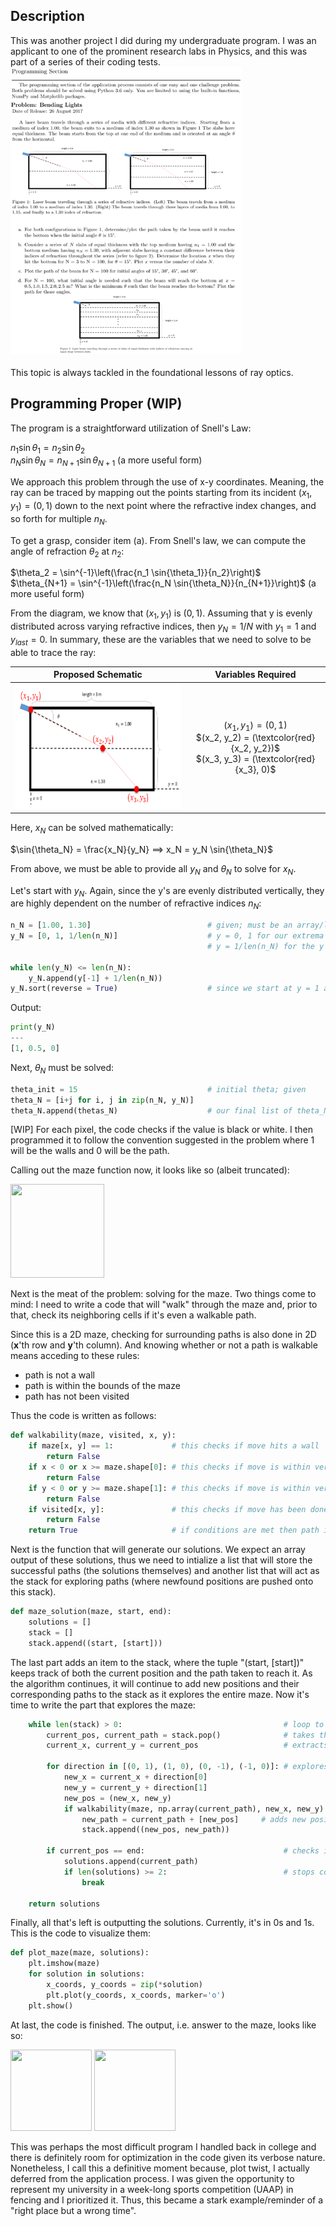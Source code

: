 <h2>Description</h2>
This was another project I did during my undergraduate program. I was an applicant to one of the prominent research labs in Physics, and this was part of a series of their coding tests.<br/>
<kbd>
<img src="Py_Refraction_Problem_Statement.png" width="370" height="460">
</kbd>
<br/>
<br/>
This topic is always tackled in the foundational lessons of ray optics.

<h2>Programming Proper (WIP)</h2>
The program is a straightforward utilization of Snell's Law:

$n_1 \sin{\theta_1} = n_2 \sin{\theta_2}$ <br/> $n_N \sin{\theta_N} = n_{N+1} \sin{\theta_{N+1}}$  (a more useful form)

We approach this problem through the use of x-y coordinates. Meaning, the ray can be traced by mapping out the points starting from its incident $(x_1,y_1) = (0,1)$ down to the next point where the refractive index changes, and so forth for multiple $n_N$.

To get a grasp, consider item (a). From Snell's law, we can compute the angle of refraction $\theta_2$ at $n_2$:

$\theta_2 = \sin^{-1}\left(\frac{n_1 \sin{\theta_1}}{n_2}\right)$ <br/> $\theta_{N+1} = \sin^{-1}\left(\frac{n_N \sin{\theta_N}}{n_{N+1}}\right)$  (a more useful form)

From the diagram, we know that $(x_1, y_1)$ is $(0,1)$. Assuming that y is evenly distributed across varying refractive indices, then $y_N = 1/N$ with $y_1 = 1$ and $y_{last} = 0$. In summary, these are the variables that we need to solve to be able to trace the ray:

Proposed Schematic  |  Variables Required
:------------------:|:------------------:
<img src="approach_1.png" width="370" height="200">  |  $(x_1, y_1) = (0, 1)$ <br/> $(x_2, y_2) = (\textcolor{red}{x_2, y_2})$ <br/> $(x_3, y_3) = (\textcolor{red}{x_3}, 0)$

Here, $x_N$ can be solved mathematically:

$\sin{\theta_N} = \frac{x_N}{y_N} ⟹ x_N = y_N \sin{\theta_N}$

From above, we must be able to provide all $y_N$ and $\theta_N$ to solve for $x_N$.

Let's start with $y_N$. Again, since the y's are evenly distributed vertically, they are highly dependent on the number of refractive indices $n_N$:

```python
n_N = [1.00, 1.30]                          # given; must be an array/list and in the correct sequence
y_N = [0, 1, 1/len(n_N)]                    # y = 0, 1 for our extrema
                                            # y = 1/len(n_N) for the y's in the middle

while len(y_N) <= len(n_N):
    y_N.append(y[-1] + 1/len(n_N))
y_N.sort(reverse = True)                    # since we start at y = 1 and end at y = 0
```
Output:
```python
print(y_N)
---
[1, 0.5, 0]
```

Next, $\theta_N$ must be solved:

```python
theta_init = 15                             # initial theta; given
theta_N = [i+j for i, j in zip(n_N, y_N)]
theta_N.append(thetas_N)                    # our final list of theta_N
```

[WIP]
For each pixel, the code checks if the value is black or white. I then programmed it to follow the convention suggested in the problem where 1 will be the walls and 0 will be the path.

Calling out the maze function now, it looks like so (albeit truncated):

<img src="Binary Maze Array.png" width="150" height="150">

Next is the meat of the problem: solving for the maze. Two things come to mind: I need to write a code that will "walk" through the maze and, prior to that, check its neighboring cells if it's even a walkable path.

Since this is a 2D maze, checking for surrounding paths is also done in 2D (**x**'th row and **y**'th column). And knowing whether or not a path is walkable means acceding to these rules:

- path is not a wall
- path is within the bounds of the maze
- path has not been visited

Thus the code is written as follows:

```python
def walkability(maze, visited, x, y):
    if maze[x, y] == 1:             # this checks if move hits a wall
        return False
    if x < 0 or x >= maze.shape[0]: # this checks if move is within vertical bounds
        return False
    if y < 0 or y >= maze.shape[1]: # this checks if move is within vertical bounds
        return False
    if visited[x, y]:               # this checks if move has been done
        return False
    return True                     # if conditions are met then path is walkable
```

Next is the function that will generate our solutions. We expect an array output of these solutions, thus we need to intialize a list that will store the successful paths (the solutions themselves) and another list that will act as the stack for exploring paths (where newfound positions are pushed onto this stack).

```python
def maze_solution(maze, start, end):
    solutions = []
    stack = []
    stack.append((start, [start]))
```

The last part adds an item to the stack, where the tuple "(start, [start])" keeps track of both the current position and the path taken to reach it. As the algorithm continues, it will continue to add new positions and their corresponding paths to the stack as it explores the entire maze. Now it's time to write the part that explores the maze:

```python
    while len(stack) > 0:                                    # loop to continue exploring while there are still paths to explore
        current_pos, current_path = stack.pop()              # takes the last position and its path from the stack
        current_x, current_y = current_pos                   # extracts the current x and y coordinates

        for direction in [(0, 1), (1, 0), (0, -1), (-1, 0)]: # explores all possible directions from current position
            new_x = current_x + direction[0]
            new_y = current_y + direction[1]
            new_pos = (new_x, new_y)
            if walkability(maze, np.array(current_path), new_x, new_y):
                new_path = current_path + [new_pos]     # adds new position and its path to the stack
                stack.append((new_pos, new_path))

        if current_pos == end:                               # checks if end of the maze has been reached
            solutions.append(current_path)
            if len(solutions) >= 2:                          # stops code at 2 solutions as per the problem statement
                break

    return solutions
```
Finally, all that's left is outputting the solutions. Currently, it's in 0s and 1s. This is the code to visualize them:

```python
def plot_maze(maze, solutions):
    plt.imshow(maze)
    for solution in solutions:
        x_coords, y_coords = zip(*solution)
        plt.plot(y_coords, x_coords, marker='o')
    plt.show()
```

At last, the code is finished. The output, i.e. answer to the maze, looks like so:

<img src="Solution_1.png" width="130" height="130">
<img src="Solution_2.png" width="130" height="130">

This was perhaps the most difficult program I handled back in college and there is definitely room for optimization in the code given its verbose nature. Nonetheless, I call this a definitive moment because, plot twist, I actually deferred from the application process. I was given the opportunity to represent my university in a week-long sports competition (UAAP) in fencing and I prioritized it. Thus, this became a stark example/reminder of a "right place but a wrong time".
